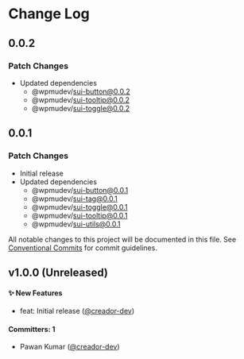 # Change Log

## 0.0.2

### Patch Changes

- Updated dependencies
  - @wpmudev/sui-button@0.0.2
  - @wpmudev/sui-tooltip@0.0.2
  - @wpmudev/sui-toggle@0.0.2

## 0.0.1

### Patch Changes

- Initial release
- Updated dependencies
  - @wpmudev/sui-button@0.0.1
  - @wpmudev/sui-tag@0.0.1
  - @wpmudev/sui-toggle@0.0.1
  - @wpmudev/sui-tooltip@0.0.1
  - @wpmudev/sui-utils@0.0.1

All notable changes to this project will be documented in this file. See
[Conventional Commits](https://conventionalcommits.org/) for commit guidelines.

## v1.0.0 (Unreleased)

#### ✨ New Features

- feat: Initial release ([@creador-dev](https://github.com/creador-dev))

#### Committers: 1

- Pawan Kumar ([@creador-dev](https://github.com/creador-dev))
